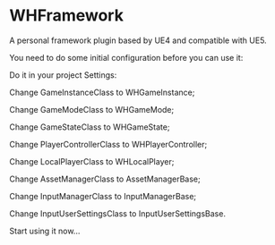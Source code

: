 # WHFramework
A personal framework plugin based by UE4 and compatible with UE5.

You need to do some initial configuration before you can use it:

Do it in your project Settings:

Change GameInstanceClass to WHGameInstance;

Change GameModeClass to WHGameMode;

Change GameStateClass to WHGameState;

Change PlayerControllerClass to WHPlayerController;

Change LocalPlayerClass to WHLocalPlayer;

Change AssetManagerClass to AssetManagerBase;

Change InputManagerClass to InputManagerBase;

Change InputUserSettingsClass to InputUserSettingsBase.

Start using it now...
